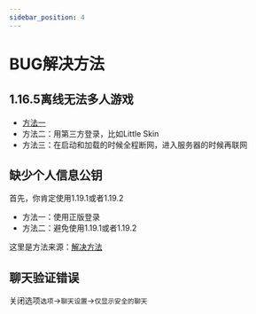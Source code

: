 ```yaml
---
sidebar_position: 4
---
```


# BUG解决方法

## 1.16.5离线无法多人游戏

+ [方法一](https://www.bilibili.com/read/cv24474600/)
+ 方法二：用第三方登录，比如Little Skin
+ 方法三：在启动和加载的时候全程断网，进入服务器的时候再联网

## 缺少个人信息公钥

首先，你肯定使用1.19.1或者1.19.2  

+ 方法一：使用正版登录
+ 方法二：避免使用1.19.1或者1.19.2

这里是方法来源：[解决方法](https://www.bilibili.com/video/BV1Ue4y167TZ)

## 聊天验证错误

关闭选项`选项`->`聊天设置`->`仅显示安全的聊天`
